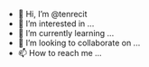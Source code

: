 - 👋 Hi, I’m @tenrecit
- 👀 I’m interested in ...
- 🌱 I’m currently learning ...
- 💞️ I’m looking to collaborate on ...
- 📫 How to reach me ...

<!---
tenrecit/tenrecit is a ✨ special ✨ repository because its `README.md` (this file) appears on your GitHub profile.
You can click the Preview link to take a look at your changes.
--->
